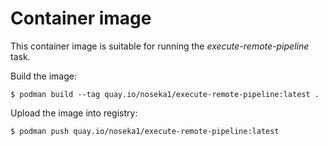 # Container image

This container image is suitable for running the *execute-remote-pipeline* task.

Build the image:

```
$ podman build --tag quay.io/noseka1/execute-remote-pipeline:latest .
```

Upload the image into registry:

```
$ podman push quay.io/noseka1/execute-remote-pipeline:latest
```
